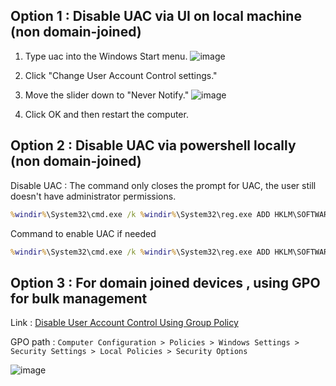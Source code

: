 ## Option 1 : Disable UAC via UI on local machine (non domain-joined)

1. Type uac into the Windows Start menu.
![image](https://user-images.githubusercontent.com/96930989/210131956-205f4746-1b54-46e6-9e16-7ced5e5f585d.png)

2. Click "Change User Account Control settings."

3. Move the slider down to "Never Notify."
![image](https://user-images.githubusercontent.com/96930989/210131957-4ec67355-a9ca-47b0-9e0d-5bfc61d79558.png)

4. Click OK and then restart the computer.


## Option 2 : Disable UAC via powershell locally (non domain-joined)

Disable UAC : The command only closes the prompt for UAC, the user still doesn't have administrator permissions.
```cmd
%windir%\System32\cmd.exe /k %windir%\System32\reg.exe ADD HKLM\SOFTWARE\Microsoft\Windows\CurrentVersion\Policies\System /v EnableLUA /t REG_DWORD /d 0 /f
```

Command to enable UAC if needed
```cmd
%windir%\System32\cmd.exe /k %windir%\System32\reg.exe ADD HKLM\SOFTWARE\Microsoft\Windows\CurrentVersion\Policies\System /v EnableLUA /t REG_DWORD /d 1 /f
```

## Option 3 : For domain joined devices , using GPO for bulk management

Link : [Disable User Account Control Using Group Policy](https://www.prajwaldesai.com/disable-user-account-control-using-group-policy/)

GPO path : `Computer Configuration > Policies > Windows Settings > Security Settings > Local Policies > Security Options`

![image](https://user-images.githubusercontent.com/96930989/210132027-7bfbf233-7ce4-4d0a-a551-c0edbcd8b7cf.png)
